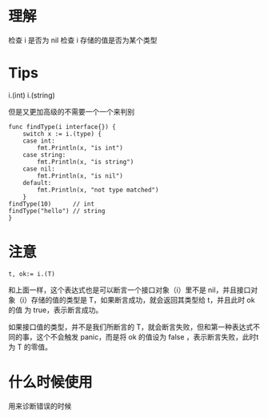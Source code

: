 # 理解
检查 i 是否为 nil
检查 i 存储的值是否为某个类型

# Tips
i.(int)
i.(string)

但是又更加高级的不需要一个一个来判别
```
func findType(i interface{}) {
	switch x := i.(type) {
	case int:
		fmt.Println(x, "is int")
	case string:
		fmt.Println(x, "is string")
	case nil:
		fmt.Println(x, "is nil")
	default:
		fmt.Println(x, "not type matched")
	}
findType(10)      // int
findType("hello") // string
}
```

# 注意
```
t, ok:= i.(T)
```
和上面一样，这个表达式也是可以断言一个接口对象（i）里不是 nil，并且接口对象（i）存储的值的类型是 T，如果断言成功，就会返回其类型给 t，并且此时 ok 的值 为 true，表示断言成功。

如果接口值的类型，并不是我们所断言的 T，就会断言失败，但和第一种表达式不同的事，这个不会触发 panic，而是将 ok 的值设为 false ，表示断言失败，此时t 为 T 的零值。

# 什么时候使用
用来诊断错误的时候